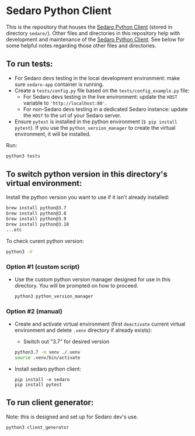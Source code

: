 # Sedaro Python Client

This is the repository that houses the [Sedaro Python Client](https://github.com/sedaro/sedaro-python/tree/main/sedaro) (stored in directory `sedaro/`). Other files and directories in this repository help with development and maintenance of the [Sedaro Python Client](https://github.com/sedaro/sedaro-python/tree/main/sedaro). See below for some helpful notes regarding those other files and directories.

## To run tests:

- For Sedaro devs testing in the local development environment: make sure `sedaro-app` container is running.
- Create a `tests/config.py` file based on the `tests/config_example.py` file:
  - For Sedaro devs testing in the live environment: update the `HOST` variable to `'http://localhost:80'`.
  - For non-Sedaro devs testing in a dedicated Sedaro instance: update the `HOST` to the url of your Sedaro server.
- Ensure `pytest` is installed in the python environment (`$ pip install pytest`). If you use the `python_version_manager` to create the virtual environment, it will be installed.

Run:

```zsh
python3 tests
```

## To switch python version in this directory's virtual environment:

Install the python version you want to use if it isn't already installed:

```zsh
brew install python@3.7
brew install python@3.8
brew install python@3.9
brew install python@3.10
...etc
```

To check curent python version:

```zsh
python3 -V
```

### Option #1 (custom script)

- Use the custom python version manager designed for use in this directory. You will be prompted on how to proceed.

  ```zsh
  python3 python_version_manager
  ```

### Option #2 (manual)

- Create and activate virtual environment (first `deactivate` current virtual environment and delete `.venv` directory if already exists):

  - Switch out "3.7" for desired version
  ```zsh
  python3.7 -m venv ./.venv
  source .venv/bin/activate
  ```

- Install sedaro python client:

  ```
  pip install -e sedaro
  pip install pytest
  ```

## To run client generator:

Note: this is designed and set up for Sedaro dev's use.

```zsh
python3 client_generator
```
